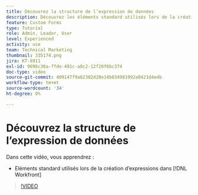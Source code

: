 ```yaml
---
title: Découvrez la structure de l’expression de données
description: Découvrez les éléments standard utilisés lors de la création d’expressions dans Adobe [!DNL Workfront].
feature: Custom Forms
type: Tutorial
role: Admin, Leader, User
level: Experienced
activity: use
team: Technical Marketing
thumbnail: 335174.png
jira: KT-8911
exl-id: 9696c36a-ffde-491c-a8c2-12f20f6bc374
doc-type: video
source-git-commit: 409147f9a62302d28e14b834981992a0421d4e4b
workflow-type: tm+mt
source-wordcount: '34'
ht-degree: 0%

---
```


# Découvrez la structure de l’expression de données

Dans cette vidéo, vous apprendrez :

* Eléments standard utilisés lors de la création d’expressions dans [!DNL Workfront]

>[!VIDEO](https://video.tv.adobe.com/v/335174/?quality=12&learn=on)
